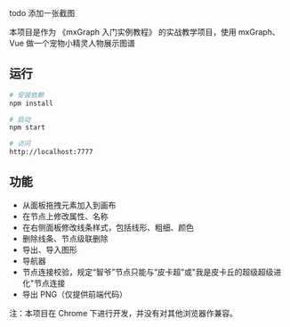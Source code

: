 todo 添加一张截图

本项目是作为 《mxGraph 入门实例教程》 的实战教学项目，使用 mxGraph、Vue 做一个宠物小精灵人物展示图谱

## 运行

``` bash
# 安装依赖
npm install

# 启动
npm start

# 访问
http://localhost:7777
```

## 功能
- 从面板拖拽元素加入到画布
- 在节点上修改属性、名称
- 在右侧面板修改线条样式，包括线形、粗细、颜色
- 删除线条、节点级联删除
- 导出、导入图形
- 导航器
- 节点连接校验，规定“智爷”节点只能与“皮卡超”或"我是皮卡丘的超级超级进化"节点连接
- 导出 PNG（仅提供前端代码）

注：本项目在 Chrome 下进行开发，并没有对其他浏览器作兼容。
